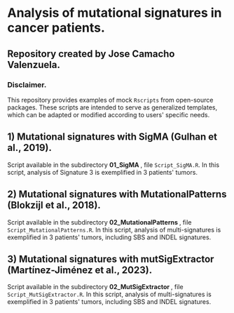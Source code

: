 # Analysis of mutational signatures in cancer patients.
## Repository created by Jose Camacho Valenzuela.

### Disclaimer.
This repository provides examples of mock `Rscripts` from open-source packages. These scripts are intended to serve as generalized templates, which can be adapted or modified according to users' specific needs.

## 1) Mutational signatures with SigMA (Gulhan et al., 2019).
Script available in the subdirectory <b> 01_SigMA </b>, file `Script_SigMA.R`. In this script, analysis of Signature 3 is exemplified in 3 patients' tumors.

## 2) Mutational signatures with MutationalPatterns (Blokzijl et al., 2018).
Script available in the subdirectory <b> 02_MutationalPatterns </b>, file `Script_MutationalPatterns.R`. In this script, analysis of multi-signatures is exemplified in 3 patients' tumors, including SBS and INDEL signatures.

## 3) Mutational signatures with mutSigExtractor (Martínez-Jiménez et al., 2023).
Script available in the subdirectory <b> 02_MutSigExtractor </b>, file `Script_MutSigExtractor.R`. In this script, analysis of multi-signatures is exemplified in 3 patients' tumors, including SBS and INDEL signatures.
